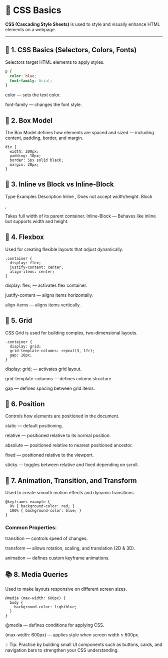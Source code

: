 # 🎨 CSS Basics

**CSS (Cascading Style Sheets)** is used to style and visually enhance HTML elements on a webpage.

---

## 📗 1. CSS Basics (Selectors, Colors, Fonts)

Selectors target HTML elements to apply styles.

```css
p {
  color: blue;
  font-family: Arial;
}
```

color — sets the text color.

font-family — changes the font style.

## 📘 2. Box Model
The Box Model defines how elements are spaced and sized — including content, padding, border, and margin.

```
div {
  width: 200px;
  padding: 10px;
  border: 5px solid black;
  margin: 20px;
}
```

## 📙 3. Inline vs Block vs Inline-Block
Type	Examples	Description
Inline	<span>, <a>	Does not accept width/height.
Block	<div>, <p>	Takes full width of its parent container.
Inline-Block	—	Behaves like inline but supports width and height.

## 📒 4. Flexbox
Used for creating flexible layouts that adjust dynamically.

```
.container {
  display: flex;
  justify-content: center;
  align-items: center;
}
```

display: flex; — activates flex container.

justify-content — aligns items horizontally.

align-items — aligns items vertically.

## 📔 5. Grid
CSS Grid is used for building complex, two-dimensional layouts.

```
.container {
  display: grid;
  grid-template-columns: repeat(3, 1fr);
  gap: 10px;
}
```

display: grid; — activates grid layout.

grid-template-columns — defines column structure.

gap — defines spacing between grid items.

## 📕 6. Position
Controls how elements are positioned in the document.

static — default positioning.

relative — positioned relative to its normal position.

absolute — positioned relative to nearest positioned ancestor.

fixed — positioned relative to the viewport.

sticky — toggles between relative and fixed depending on scroll.

## 📓 7. Animation, Transition, and Transform
Used to create smooth motion effects and dynamic transitions.

```
@keyframes example {
  0% { background-color: red; }
  100% { background-color: blue; }
}
```

### Common Properties:

transition — controls speed of changes.

transform — allows rotation, scaling, and translation (2D & 3D).

animation — defines custom keyframe animations.

## 📚 8. Media Queries
Used to make layouts responsive on different screen sizes.

```
@media (max-width: 600px) {
  body {
    background-color: lightblue;
  }
}
``` 

@media — defines conditions for applying CSS.

(max-width: 600px) — applies style when screen width ≤ 600px.

💡 Tip: Practice by building small UI components such as buttons, cards, and navigation bars to strengthen your CSS understanding.